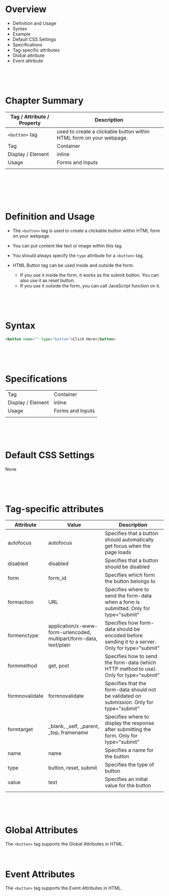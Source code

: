 # Overview

- Definition and Usage
- Syntax
- Example
- Default CSS Settings
- Specifications
- Tag-specific attributes
- Global attribute
- Event attribute

&nbsp;

&nbsp;

# Chapter Summary

| Tag / Attribute / Property | Description                                                         |
| -------------------------- | ------------------------------------------------------------------- |
| `<button>` tag             | used to create a clickable button within HTML form on your webpage. |
| Tag                        | Container                                                           |
| Display / Element          | inline                                                              |
| Usage                      | Forms and Inputs                                                    |
|                            |                                                                     |

&nbsp;

&nbsp;

&nbsp;

# Definition and Usage

- The `<button>` tag is used to create a clickable button within HTML form on your webpage.

- You can put content like text or image within this tag.

- You should always specify the `type` attribute for a `<button>` tag.

- HTML Button tag can be used inside and outside the form.
  - If you use it inside the form, it works as the submit button. You can also use it as reset button.
  - If you use it outside the form, you can call JavaScript function on it.

&nbsp;

&nbsp;

# Syntax

```html
<button name="" type="button">Click Here</button>
```

&nbsp;

&nbsp;

# Specifications

|                   |                  |
| ----------------- | ---------------- |
| Tag               | Container        |
| Display / Element | inline           |
| Usage             | Forms and Inputs |
|                   |                  |

&nbsp;

&nbsp;

# Default CSS Settings

None

&nbsp;

&nbsp;

# Tag-specific attributes

| Attribute      | Value                                                              | Description                                                                                     |
| -------------- | ------------------------------------------------------------------ | ----------------------------------------------------------------------------------------------- |
| autofocus      | autofocus                                                          | Specifies that a button should automatically get focus when the page loads                      |
| disabled       | disabled                                                           | Specifies that a button should be disabled                                                      |
| form           | form_id                                                            | Specifies which form the button belongs to                                                      |
| formaction     | URL                                                                | Specifies where to send the form-data when a form is submitted. Only for type="submit"          |
| formenctype    | application/x-www-form-urlencoded, multipart/form-data, text/plain | Specifies how form-data should be encoded before sending it to a server. Only for type="submit" |
| formmethod     | get, post                                                          | Specifies how to send the form-data (which HTTP method to use). Only for type="submit"          |
| formnovalidate | formnovalidate                                                     | Specifies that the form-data should not be validated on submission. Only for type="submit"      |
| formtarget     | \_blank, \_self, \_parent, \_top, framename                        | Specifies where to display the response after submitting the form. Only for type="submit"       |
| name           | name                                                               | Specifies a name for the button                                                                 |
| type           | button, reset, submit                                              | Specifies the type of button                                                                    |
| value          | text                                                               | Specifies an initial value for the button                                                       |
|                |                                                                    |

&nbsp;

&nbsp;

# Global Attributes

The `<button>` tag supports the Global Attributes in HTML.

&nbsp;

# Event Attributes

The `<button>` tag supports the Event Attributes in HTML.
